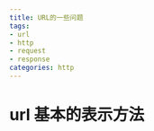 ```yaml
---
title: URL的一些问题
tags:
- url
- http 
- request
- response
categories: http
---
```

# url 基本的表示方法
